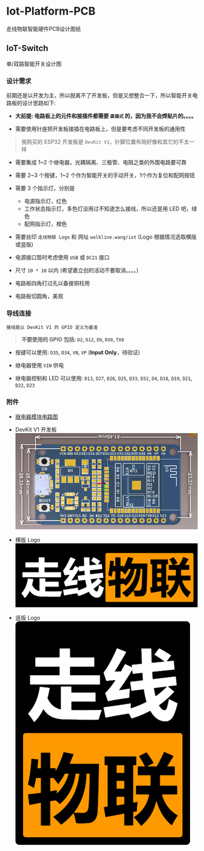 # Iot-Platform-PCB
走线物联智能硬件PCB设计图纸

## IoT-Switch

单/双路智能开关设计图

### 设计需求

前期还是以开发为主，所以脱离不了开发板，但是又想整合一下，所以智能开关电路板的设计思路如下:

* **大前提: 电路板上的元件和接插件都需要 `直插式` 的，因为我不会焊贴片的。。。。**

* 需要使用针座把开发板接插在电路板上，但是要考虑不同开发板的通用性

> 我购买的 ESP32 开发板是 `DevKit V1`，针脚位置布局好像和其它的不太一样

* 需要集成 1~2 个继电器，光耦隔离、三极管、电阻之类的外围电路要可靠

* 需要 2~3 个按键，1~2 个作为智能开关的手动开关，1个作为复位和配网按钮

* 需要 3 个指示灯，分别是
	* 电源指示灯，红色
	* 工作状态指示灯，多色灯没用过不知道怎么接线，所以还是用 LED 吧，绿色
	* 配网指示灯，橙色

* 需要丝印 `走线物联 Logo` 和 网址 `walkline.wang/iot` (Logo 根据情况选取横版或竖版)

* 电源接口暂时考虑使用 `USB` 或 `DC21` 接口

* 尺寸 `10 * 10` 以内 (希望嘉立创的活动不要取消。。。。)

* 电路板四角打过孔以备接铜柱用

* 电路板切圆角，美观

### 导线连接

	接线是以 DevKit V1 的 GPIO 定义为基准

> **不要使用的 GPIO 包括: `D2`, `D12`, `EN`, `RX0`, `TX0`**

* 按键可以使用: `D35`, `D34`, `VN`, `VP` (**Input Only**，待验证)

* 继电器使用 `VIN` 供电

* 继电器控制和 LED 可以使用: `D13`, `D27`, `D26`, `D25`, `D33`, `D32`, `D4`, `D18`, `D19`, `D21`, `D22`, `D23`

### 附件

* [继电器模块电路图](http://baidu.com)

* DevKit V1 开发板
![](images/ESP32_DevKit_V1.png)

* 横版 Logo
![](images/logo_h.png)

* 竖版 Logo
![](images/logo_v.png)
